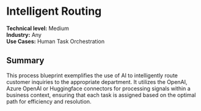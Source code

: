 # Intelligent Routing
**Technical level:** Medium 
<br>
**Industry:** Any 
<br>
**Use Cases:** Human Task Orchestration 

## Summary

This process blueprint exemplifies the use of AI to intelligently route customer inquiries to the appropriate department. It utilizes the OpenAI, Azure OpenAI or Huggingface connectors for processing signals within a business context, ensuring that each task is assigned based on the optimal path for efficiency and resolution.
